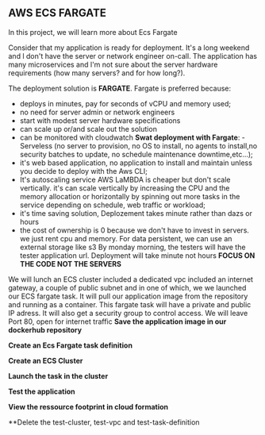 ## AWS ECS FARGATE
In this project, we will learn more about Ecs Fargate

Consider that my application is ready for deployment. It's a long weekend and l don't have the server or network engineer on-call. The application has many microservices and l'm not sure about the server hardware requirements (how many servers? and for how long?).

The deployment solution is **FARGATE**. Fargate is preferred because:
- deploys in minutes, pay for seconds of vCPU and memory used;
- no need for server admin or network engineers
- start with modest server hardware specifications
- can scale up or/and scale out the solution
- can be monitored with cloudwatch
**Swat deployment with Fargate**: 
-Serveless (no server to provision, no OS to install, no agents to install,no security batches to update, no schedule maintenance downtime,etc...);
- it's web based application, no application to install and maintain unless you decide to deploy with the Aws CLI;
- It's autoscaling service AWS LaMBDA is cheaper but don't scale vertically. it's can scale vertically by increasing the CPU and the memory allocation or horizontally by spinning out more tasks in the service depending on schedule, web traffic or workload;
- it's time saving solution, Deplozement takes minute rather than dazs or hours
- the cost of ownership is 0 because we don't have to invest in servers. we just rent cpu and memory.
For data persistent, we can use an external storage like s3
By monday morning, the testers will have the tester application url. Deployment will take minute not hours
 **FOCUS ON THE CODE NOT THE SERVERS**

We will lunch an ECS cluster included a dedicated vpc included an internet gateway, a couple of public subnet and in one of which, we we launched our ECS fargate task. It will pull our application image from the repository and running as a container. This fargate task will have a private and public IP adress. It will also get a security group to control access. We will leave Port 80, open for internet traffic
**Save the application image in our dockerhub repository**


**Create an Ecs Fargate task definition**


**Create an ECS Cluster**


**Launch the task in the cluster**


**Test the application**



**View the ressource footprint in cloud formation**


**Delete the test-cluster, test-vpc and test-task-definition
